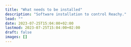 ```yaml
---
title: "What needs to be installed"
description: "Software installation to control Reachy."
lead: ""
date: 2023-07-25T15:04:00+02:00
lastmod: 2023-07-25T15:04:00+02:00
draft: false
images: []
---
```

